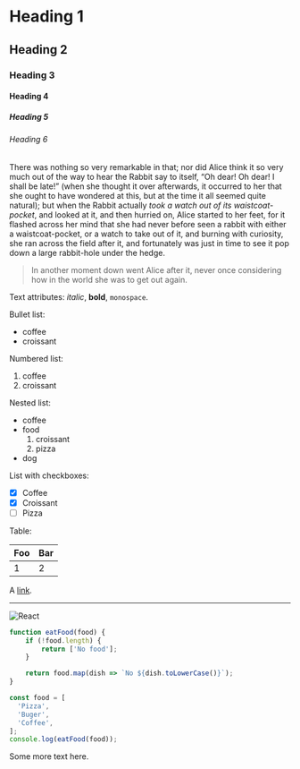 # Heading 1

## Heading 2

### Heading 3

#### Heading 4

##### Heading 5

###### Heading 6

There was nothing so very remarkable in that; nor did Alice think it so very much out of the way to hear the Rabbit say to itself, “Oh dear! Oh dear! I shall be late!” (when she thought it over afterwards, it occurred to her that she ought to have wondered at this, but at the time it all seemed quite natural); but when the Rabbit actually _took a watch out of its waistcoat-pocket_, and looked at it, and then hurried on, Alice started to her feet, for it flashed across her mind that she had never before seen a rabbit with either a waistcoat-pocket, or a watch to take out of it, and burning with curiosity, she ran across the field after it, and fortunately was just in time to see it pop down a large rabbit-hole under the hedge.

> In another moment down went Alice after it, never once considering how in the world she was to get out again.

Text attributes: _italic_, **bold**, `monospace`.

Bullet list:

* coffee
* croissant

Numbered list:

1. coffee
2. croissant

Nested list:

* coffee
* food
  1. croissant
  1. pizza
* dog

List with checkboxes:

* [x] Coffee
* [x] Croissant
* [ ] Pizza

Table:

| Foo | Bar |
| --- | --- |
| 1   | 2   |

A [link](http://example.com).

---

![React](http://morning.photos/photos/thumb/2014-09-27-3218-thumb.jpg)

```js static
function eatFood(food) {
    if (!food.length) {
        return ['No food'];
    }

    return food.map(dish => `No ${dish.toLowerCase()}`);
}

const food = [
  'Pizza',
  'Buger',
  'Coffee',
];
console.log(eatFood(food));
```

Some more text here.
